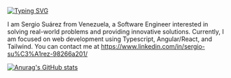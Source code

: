 [![Typing SVG](https://readme-typing-svg.demolab.com?font=Fira+Code&pause=500&color=D00000&background=03071E&center=true&vCenter=true&width=435&lines=Software+Engineer;Web+Developer)](https://git.io/typing-svg)

I am Sergio Suárez from Venezuela, a Software Engineer interested in solving real-world problems and providing innovative solutions. Currently, I am focused on web development using Typescript, Angular/React, and Tailwind. You can contact me at https://www.linkedin.com/in/sergio-su%C3%A1rez-98266a201/

[![Anurag's GitHub stats](https://github-readme-stats.vercel.app/api?username=sergionx&text_color=FFF6F6&bg_color=90,E85D04,FFBA08&title_color=03071E&icon_color=FFF6F6&show_icons=true)](https://github.com/anuraghazra/github-readme-stats)
